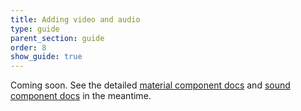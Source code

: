 ```yaml
---
title: Adding video and audio
type: guide
parent_section: guide
order: 8
show_guide: true
---
```


Coming soon. See the detailed [material component docs](../components/material.html) and [sound component docs](../components/sound.html) in the meantime.
